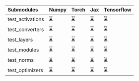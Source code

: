 | Submodules       | Numpy                                                                                                                           | Torch                                                                                                                           | Jax                                                                                                                             | Tensorflow                                                                                                                      |
|:-----------------|:--------------------------------------------------------------------------------------------------------------------------------|:--------------------------------------------------------------------------------------------------------------------------------|:--------------------------------------------------------------------------------------------------------------------------------|:--------------------------------------------------------------------------------------------------------------------------------|
| test_activations | <a href="https://github.com/unifyai/ivy/runs/7916626451?check_suite_focus=true" rel="noopener noreferrer" target="_blank">⌛</a> | <a href="https://github.com/unifyai/ivy/runs/7916627042?check_suite_focus=true" rel="noopener noreferrer" target="_blank">⌛</a> | <a href="https://github.com/unifyai/ivy/runs/7916627722?check_suite_focus=true" rel="noopener noreferrer" target="_blank">⌛</a> | <a href="https://github.com/unifyai/ivy/runs/7916628345?check_suite_focus=true" rel="noopener noreferrer" target="_blank">⌛</a> |
| test_converters  | <a href="https://github.com/unifyai/ivy/runs/7916626530?check_suite_focus=true" rel="noopener noreferrer" target="_blank">⌛</a> | <a href="https://github.com/unifyai/ivy/runs/7916627235?check_suite_focus=true" rel="noopener noreferrer" target="_blank">⌛</a> | <a href="https://github.com/unifyai/ivy/runs/7916627827?check_suite_focus=true" rel="noopener noreferrer" target="_blank">⌛</a> | <a href="https://github.com/unifyai/ivy/runs/7916628427?check_suite_focus=true" rel="noopener noreferrer" target="_blank">⌛</a> |
| test_layers      | <a href="https://github.com/unifyai/ivy/runs/7916626625?check_suite_focus=true" rel="noopener noreferrer" target="_blank">⌛</a> | <a href="https://github.com/unifyai/ivy/runs/7916627341?check_suite_focus=true" rel="noopener noreferrer" target="_blank">⌛</a> | <a href="https://github.com/unifyai/ivy/runs/7916627944?check_suite_focus=true" rel="noopener noreferrer" target="_blank">⌛</a> | <a href="https://github.com/unifyai/ivy/runs/7916628540?check_suite_focus=true" rel="noopener noreferrer" target="_blank">⌛</a> |
| test_modules     | <a href="https://github.com/unifyai/ivy/runs/7916626738?check_suite_focus=true" rel="noopener noreferrer" target="_blank">⌛</a> | <a href="https://github.com/unifyai/ivy/runs/7916627444?check_suite_focus=true" rel="noopener noreferrer" target="_blank">⌛</a> | <a href="https://github.com/unifyai/ivy/runs/7916628051?check_suite_focus=true" rel="noopener noreferrer" target="_blank">⌛</a> | <a href="https://github.com/unifyai/ivy/runs/7916628661?check_suite_focus=true" rel="noopener noreferrer" target="_blank">⌛</a> |
| test_norms       | <a href="https://github.com/unifyai/ivy/runs/7916626831?check_suite_focus=true" rel="noopener noreferrer" target="_blank">⌛</a> | <a href="https://github.com/unifyai/ivy/runs/7916627528?check_suite_focus=true" rel="noopener noreferrer" target="_blank">⌛</a> | <a href="https://github.com/unifyai/ivy/runs/7916628136?check_suite_focus=true" rel="noopener noreferrer" target="_blank">⌛</a> | <a href="https://github.com/unifyai/ivy/runs/7916628760?check_suite_focus=true" rel="noopener noreferrer" target="_blank">⌛</a> |
| test_optimizers  | <a href="https://github.com/unifyai/ivy/runs/7916626947?check_suite_focus=true" rel="noopener noreferrer" target="_blank">⌛</a> | <a href="https://github.com/unifyai/ivy/runs/7916627611?check_suite_focus=true" rel="noopener noreferrer" target="_blank">⌛</a> | <a href="https://github.com/unifyai/ivy/runs/7916628238?check_suite_focus=true" rel="noopener noreferrer" target="_blank">⌛</a> | <a href="https://github.com/unifyai/ivy/runs/7916628862?check_suite_focus=true" rel="noopener noreferrer" target="_blank">⌛</a> |
